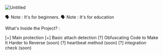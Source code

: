 ![Untitled](https://user-images.githubusercontent.com/47688719/216185821-bf5ff43b-014e-413e-95b4-ce16c573a1e0.png)

🗣 Note : It's for beginners.
🗣 Note : It's for education

What's Inside the Project? :

[+] Main protection
[+] Basic attach detection
[?] Obfuscating Code to Make It Harder to Reverse (soon)
[?] heartbeat method (soon)
[?] integration check (soon)
